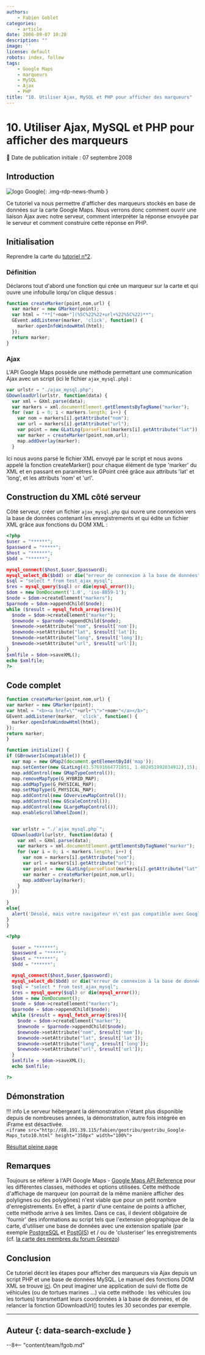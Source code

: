 ```yaml
---
authors:
    - Fabien Goblet
categories:
    - article
date: 2008-09-07 10:20
description: ""
image: ''
license: default
robots: index, follow
tags:
    - Google Maps
    - marqueurs
    - MySQL
    - Ajax
    - PHP
title: "10. Utiliser Ajax, MySQL et PHP pour afficher des marqueurs"
---
```


# 10. Utiliser Ajax, MySQL et PHP pour afficher des marqueurs

:calendar: Date de publication initiale : 07 septembre 2008

## Introduction

![logo Google](https://cdn.geotribu.fr/img/logos-icones/entreprises_association/google/google.webp "logo Google"){: .img-rdp-news-thumb }

Ce tutoriel va nous permettre d'afficher des marqueurs stockés en base de données sur la carte Google Maps. Nous verrons donc comment ouvrir une liaison Ajax avec notre serveur, comment interpréter la réponse envoyée par le serveur et comment construire cette réponse en PHP.  

## Initialisation

Reprendre la carte du [tutoriel n°2](http://www.geotribu.net/node/13).  

### Définition

Déclarons tout d'abord une fonction qui crée un marqueur sur la carte et qui ouvre une infobulle lorqu'on clique dessus :  

```javascript
function createMarker(point,nom,url) {  
  var marker = new GMarker(point);  
  var html = "**["+nom+"](%5C%22%22+url+%22%5C%22)**";  
  GEvent.addListener(marker, 'click', function() {  
    marker.openInfoWindowHtml(html);  
  });  
  return marker;  
}
```

### Ajax

L'API Google Maps possède une méthode permettant une communication Ajax avec un script (ici le fichier `ajax_mysql.php`) :  

```javascript
var urlstr = "./ajax_mysql.php";  
GDownloadUrl(urlstr, function(data) {  
  var xml = GXml.parse(data);  
  var markers = xml.documentElement.getElementsByTagName("marker");  
  for (var i = 0; i < markers.length; i++) {  
    var nom = markers[i].getAttribute("nom");  
    var url = markers[i].getAttribute("url");  
    var point = new GLatLng(parseFloat(markers[i].getAttribute("lat")),parseFloat(markers[i].getAttribute("long")));  
    var marker = createMarker(point,nom,url);  
    map.addOverlay(marker);  
  }
```  

Ici nous avons parsé le fichier XML envoyé par le script et nous avons appelé la fonction createMarker() pour chaque élément de type 'marker' du XML et en passant en paramètres le GPoint créé grâce aux attributs 'lat' et 'long', et les attributs 'nom' et 'url'.  

## Construction du XML côté serveur

Côté serveur, créer un fichier `ajax_mysql.php` qui ouvre une connexion vers la base de données contenant les enregistrements et qui édite un fichier XML grâce aux fonctions du DOM XML :  

```php
<?php
$user = "******";  
$password = "*****";  
$host = "******";  
$bdd = "******";

mysql_connect($host,$user,$password);  
mysql_select_db($bdd) or die("erreur de connexion à la base de données");  
$sql = "select * from test_ajax_mysql";  
$res = mysql_query($sql) or die(mysql_error());  
$dom = new DomDocument('1.0', 'iso-8859-1');  
$node = $dom->createElement("markers");  
$parnode = $dom->appendChild($node);  
while ($result = mysql_fetch_array($res)){  
  $node = $dom->createElement("marker");  
  $newnode = $parnode->appendChild($node);  
  $newnode->setAttribute("nom", $result['nom']);  
  $newnode->setAttribute("lat", $result['lat']);  
  $newnode->setAttribute("long", $result['long']);  
  $newnode->setAttribute("url", $result['url']);  
}  
$xmlfile = $dom->saveXML();  
echo $xmlfile;
?>
```

## Code complet

```javascript
function createMarker(point,nom,url) {
var marker = new GMarker(point);
var html = "<b><a href=\""+url+"\">"+nom+"</a></b>";
GEvent.addListener(marker, 'click', function() {
  marker.openInfoWindowHtml(html);
});
return marker;
}

function initialize() {
if (GBrowserIsCompatible()) {
  var map = new GMap2(document.getElementById('map'));
  map.setCenter(new GLatLng(43.57691664771851, 1.402451992034912),15);
  map.addControl(new GMapTypeControl());
  map.removeMapType(G_HYBRID_MAP);
  map.addMapType(G_PHYSICAL_MAP);
  map.setMapType(G_PHYSICAL_MAP);
  map.addControl(new GOverviewMapControl());
  map.addControl(new GScaleControl());
  map.addControl(new GLargeMapControl());
  map.enableScrollWheelZoom();


  var urlstr = "./`ajax_mysql.php`";
  GDownloadUrl(urlstr, function(data) {
    var xml = GXml.parse(data);
    var markers = xml.documentElement.getElementsByTagName("marker");
    for (var i = 0; i < markers.length; i++) {
      var nom = markers[i].getAttribute("nom");
      var url = markers[i].getAttribute("url");
      var point = new GLatLng(parseFloat(markers[i].getAttribute("lat")),parseFloat(markers[i].getAttribute("long")));
      var marker = createMarker(point,nom,url);
      map.addOverlay(marker);
    }
  });

}
else{
  alert('Désolé, mais votre navigateur n\'est pas compatible avec Google Maps');
}
}
```  

```php
<?php

  $user = "******";
  $password = "*****";
  $host = "******";
  $bdd = "******";

  mysql_connect($host,$user,$password);
  mysql_select_db($bdd) or die("erreur de connexion à la base de données");
  $sql = "select * from test_ajax_mysql";
  $res = mysql_query($sql) or die(mysql_error());
  $dom = new DomDocument();
  $node = $dom->createElement("markers");
  $parnode = $dom->appendChild($node);
  while ($result = mysql_fetch_array($res)){
    $node = $dom->createElement("marker");
    $newnode = $parnode->appendChild($node);
    $newnode->setAttribute("nom", $result['nom']);
    $newnode->setAttribute("lat", $result['lat']);
    $newnode->setAttribute("long", $result['long']);
    $newnode->setAttribute("url", $result['url']);
  }
  $xmlfile = $dom->saveXML();
  echo $xmlfile;

?>
```  

## Démonstration

!!! info
    Le serveur hébergeant la démonstration n'étant plus disponible depuis de nombreuses années, la démonstration, autre fois intégrée en iFrame est désactivée.  
    `<iframe src="http://88.191.39.115/fabien/geotribu/geotribu_Google-Maps_tuto10.html" height="350px" width="100%">`

[Résultat pleine page](http://88.191.39.115/fabien/geotribu/geotribu_Google-Maps_tuto10.html)

## Remarques

Toujours se référer à l'API Google Maps - [Google Maps API Reference](http://code.google.com/apis/maps/documentation/reference.html) pour les différentes classes, méthodes et options utilisées. Cette méthode d'affichage de marqueur (on pourrait de la même manière afficher des polylignes ou des polygônes) n'est viable que pour un petit nombre d'enregistrements. En effet, à partir d'une centaine de points à afficher, cette méthode arrive à ses limites. Dans ce cas, il devient obligatoire de 'fournir' des informations au script tels que l'extension géographique de la carte, d'utiliser une base de données avec une extension spatiale (par exemple [PostgreSQL](http://www.postgresql.org/) et [PostGIS](http://postgis.refractions.net/)) et / ou de 'clusteriser' les enregistrements (cf. [la carte des membres du forum Georezo](http://georezo.net/forum/map.php?sel=cv_user))

## Conclusion

Ce tutoriel décrit les étapes pour afficher des marqueurs via Ajax depuis un script PHP et une base de données MySQL. Le manuel des fonctions DOM XML se trouve [ici](http://www.manuelphp.com/php/ref.domxml.php). On peut imaginer une application de suivi de flotte de véhicules (ou de tortues marines ...) via cette méthode : les véhicules (ou les tortues) transmettant leurs coordonnées à la base de données, et de relancer la fonction GDownloadUrl() toutes les 30 secondes par exemple.

----

## Auteur {: data-search-exclude }

--8<-- "content/team/fgob.md"
